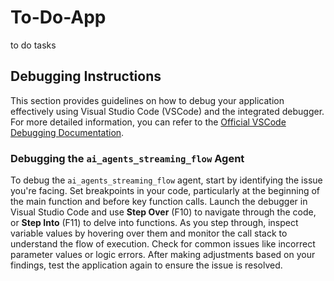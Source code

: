 # To-Do-App
to do tasks


## Debugging Instructions

This section provides guidelines on how to debug your application effectively using Visual Studio Code (VSCode) and the integrated debugger. For more detailed information, you can refer to the [Official VSCode Debugging Documentation](https://code.visualstudio.com/docs/editor/debugging).

### Debugging the `ai_agents_streaming_flow` Agent

To debug the `ai_agents_streaming_flow` agent, start by identifying the issue you're facing. Set breakpoints in your code, particularly at the beginning of the main function and before key function calls. Launch the debugger in Visual Studio Code and use **Step Over** (F10) to navigate through the code, or **Step Into** (F11) to delve into functions. As you step through, inspect variable values by hovering over them and monitor the call stack to understand the flow of execution. Check for common issues like incorrect parameter values or logic errors. After making adjustments based on your findings, test the application again to ensure the issue is resolved.
